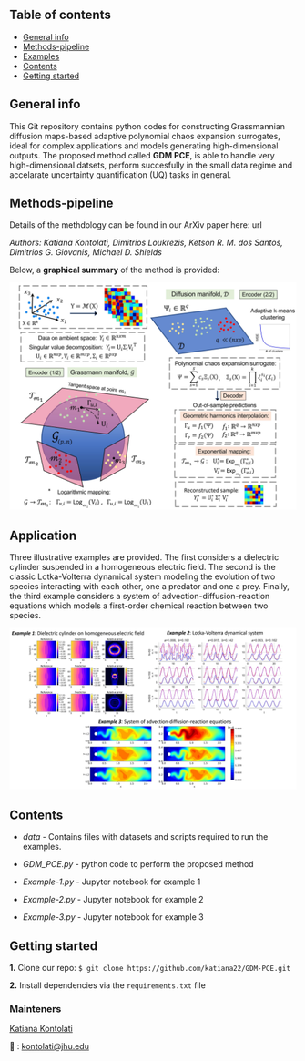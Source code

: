 ## Table of contents
* [General info](#general-info)
* [Methods-pipeline](#methods-pipeline)
* [Examples](#examples)
* [Contents](#contents)
* [Getting started](#getting-started)

## General info

This Git repository contains python codes for constructing Grassmannian diffusion maps-based adaptive polynomial chaos expansion surrogates, ideal for complex applications and models generating high-dimensional outputs. The proposed method called **GDM PCE**, is able to handle very high-dimensional datsets, perform succesfully in the small data regime and accelarate uncertainty quantification (UQ) tasks in general.

## Methods-pipeline

Details of the methdology can be found in our ArXiv paper here:  url

*Authors: Katiana Kontolati, Dimitrios Loukrezis, Ketson R. M. dos Santos, Dimitrios G. Giovanis, Michael D. Shields*

Below, a **graphical summary** of the method is provided:

<img src="pipeline.png" width="700">

## Application

Three illustrative examples are provided. The first considers a dielectric cylinder suspended in a homogeneous electric field. The second is the classic Lotka-Volterra dynamical system modeling the evolution of two species interacting with each other, one a predator and one a prey. Finally, the third example considers a system of advection-diffusion-reaction equations which models a first-order chemical reaction between two species. 
 
<img src="applications.png" width="900">
 
## Contents

* _data_ - Contains files with datasets and scripts required to run the examples.

* _GDM_PCE.py_ - python code to perform the proposed method

* _Example-1.py_ - Jupyter notebook for example 1

* _Example-2.py_ - Jupyter notebook for example 2
 
* _Example-3.py_ - Jupyter notebook for example 3

## Getting started
**1.** Clone our repo: ```$ git clone https://github.com/katiana22/GDM-PCE.git```

**2.** Install dependencies via the ```requirements.txt``` file

### Mainteners
[Katiana Kontolati](https://twitter.com/kontolati)

:email: : kontolati@jhu.edu



